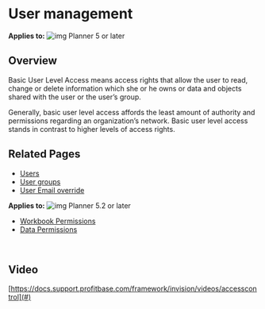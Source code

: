# User management

**Applies to:** ![img](https://profitbasedocs.blob.core.windows.net/icons/yes-icon.png) Planner 5 or later

## Overview
Basic User Level Access means access rights that allow the user to read, change or delete information which she or he owns or data and objects shared with the user or the user’s group.

Generally, basic user level access affords the least amount of authority and permissions regarding an organization’s network. Basic user level access stands in contrast to higher levels of access rights.
<br/>

## Related Pages

-  [Users](access-control/user-management.md)
-  [User groups](access-control/group-management.md)
-  [User Email override](access-control/user-email-override.md)

**Applies to:** ![img](https://profitbasedocs.blob.core.windows.net/icons/yes-icon.png) Planner 5.2 or later

-  [Workbook Permissions](access-control/workbook-permissions.md)
-  [Data Permissions](access-control/data-permissions.md)

<br/>


## Video
[https://docs.support.profitbase.com/framework/invision/videos/accesscontrol](#)

